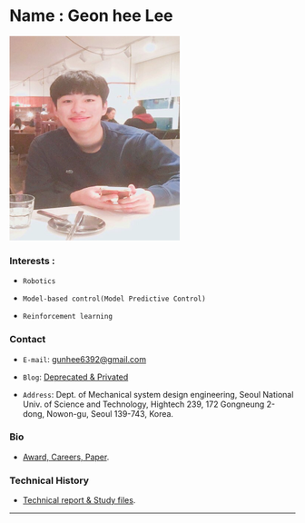 
# Name : Geon hee Lee 

<img src="./images/profile2.png" width="300" height="360"  class="center">


### Interests : 
- `Robotics`

- `Model-based control(Model Predictive Control)`

- `Reinforcement learning`



### Contact

-  `E-mail`:   gunhee6392@gmail.com

-  `Blog`:     [Deprecated & Privated](https://blog.naver.com/rjsgml6392)

-  `Address`:  Dept. of Mechanical system design engineering, Seoul National Univ. of Science and Technology, Hightech 239, 172 Gongneung 2-dong, Nowon-gu, Seoul 139-743, Korea.



###  Bio

-  [Award, Careers, Paper](./profile.html).
 


 

###  Technical History

-  [Technical report & Study files](./technical_report.html).



---
